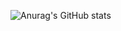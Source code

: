 
  ![Anurag's GitHub stats](https://github-readme-stats.vercel.app/api?username=jameshasung&show_icons=true&theme=tokyonight)

